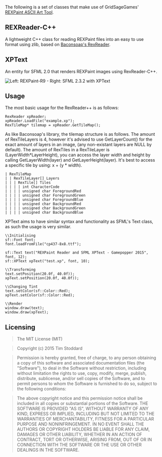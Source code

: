 The following is a set of classes that make use of GridSageGames' [REXPaint ASCII Art Tool](http://rexpaint.blogspot.com/).

## REXReader-C++
A lightweight C++ class for reading REXPaint files into an easy to use format using zlib, based on [Baconsoap's RexReader](https://github.com/BaconSoap/RexReader).

## XPText
An entity for SFML 2.0 that renders REXPaint images using RexReader-C++.

![Left: REXPaint-R9 - Right: SFML 2.3.2 with XPText](http://i.imgur.com/sVwwurG.png)

## Usage
The most basic usage for the RexReader++ is as follows:
```
RexReader xpReader;
xpReader.LoadFile("example.xp");
RexTileMap* tilemap = xpReader.GetTileMap();
```

As like Baconsoap's library, the tilemap structure is as follows. The amount of RexTileLayers is 4, however it's advised to use GetLayerCount() for the exact amount of layers in an image, (any non-existant layers are NULL by default). The amount of RexTiles in a RexTileLayer is (LayerWidth*LayerHeight), you can access the layer width and height by calling GetLayerWidth(layer) and GetLayerHeight(layer). It's best to access a specific tile by using: x + (y * width).
```
| RexTileMap
| | RexTileLayer[] Layers
| | | RexTile[] Tiles
| | | | int CharacterCode
| | | | unsigned char ForegroundRed
| | | | unsigned char ForegroundGreen
| | | | unsigned char ForegroundBlue
| | | | unsigned char BackgroundRed
| | | | unsigned char BackgroundGreen
| | | | unsigned char BackgroundBlue
```

XPText aims to have similar syntax and functionality as SFML's Text class, as such the usage is very similar.

```
\\Initialising
sf::Font font;
font.loadFromFile("cp437-8x8.ttf");

sf::Text text("REXPaint Reader and SFML XPText - Gamepopper 2015", font, 12);
sf::XPText xpText("test.xp", font, 10);

\\Transforming
text.setPosition(20.0f, 40.0f));
xpText.setPosition(20.0f, 40.0f));

\\Changing Tint
text.setColor(sf::Color::Red);
xpText.setColor(sf::Color::Red);

\\Render
window.draw(text);
window.draw(xpText);
```

## Licensing
> The MIT License (MIT)

> Copyright (c) 2015 Tim Stoddard

> Permission is hereby granted, free of charge, to any person obtaining a copy of this software and associated documentation files
(the "Software"), to deal in the Software without restriction, including without limitation the rights to use, copy, modify, merge,
publish, distribute, sublicense, and/or sell copies of the Software, and to permit persons to whom the Software is furnished to do
so, subject to the following conditions:

> The above copyright notice and this permission notice shall be included in all copies or substantial portions of the Software.
THE SOFTWARE IS PROVIDED "AS IS", WITHOUT WARRANTY OF ANY KIND, EXPRESS OR IMPLIED, INCLUDING BUT NOT LIMITED TO THE WARRANTIES OF
MERCHANTABILITY, FITNESS FOR A PARTICULAR PURPOSE AND NONINFRINGEMENT. IN NO EVENT SHALL THE AUTHORS OR COPYRIGHT HOLDERS BE LIABLE
FOR ANY CLAIM, DAMAGES OR OTHER LIABILITY, WHETHER IN AN ACTION OF CONTRACT, TORT OR OTHERWISE, ARISING FROM, OUT OF OR IN CONNECTION
WITH THE SOFTWARE OR THE USE OR OTHER DEALINGS IN THE SOFTWARE.

